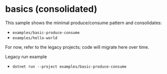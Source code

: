 # basics (consolidated)

This sample shows the minimal produce/consume pattern and consolidates:
- `examples/basic-produce-consume`
- `examples/hello-world`

For now, refer to the legacy projects; code will migrate here over time.

Legacy run example
- `dotnet run --project examples/basic-produce-consume`

